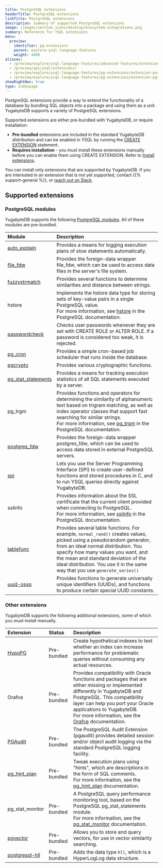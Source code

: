 ```yaml
---
title: PostgreSQL extensions
headerTitle: PostgreSQL extensions
linkTitle: PostgreSQL extensions
description: Summary of supported PostgreSQL extensions
image: /images/section_icons/develop/ecosystem-integrations.png
summary: Reference for YSQL extensions
menu:
  preview:
    identifier: pg-extensions
    parent: explore-ysql-language-features
    weight: 4400
aliases:
  - /preview/explore/ysql-language-features/advanced-features/extensions/
  - /preview/api/ysql/extensions/
  - /preview/explore/ysql-language-features/pg-extensions/extension-postgis/
  - /preview/explore/ysql-language-features/pg-extensions/extension-pgsql-postal/
showRightNav: true
type: indexpage
---
```


PostgreSQL extensions provide a way to extend the functionality of a database by bundling SQL objects into a package and using them as a unit. YugabyteDB supports a variety of PostgreSQL extensions.

Supported extensions are either pre-bundled with YugabyteDB, or require installation:

* **Pre-bundled** extensions are included in the standard YugabyteDB distribution and can be enabled in YSQL by running the [CREATE EXTENSION](../../../api/ysql/the-sql-language/statements/ddl_create_extension/) statement.
* **Requires installation** - you must install these extensions manually before you can enable them using CREATE EXTENSION. Refer to [Install extensions](install-extensions/).

You can install only extensions that are supported by YugabyteDB. If you are interested in an extension that is not yet supported, contact {{% support-general %}}, or [reach out on Slack](https://yugabyte-db.slack.com/).

## Supported extensions

### PostgreSQL modules

YugabyteDB supports the following [PostgreSQL modules](https://www.postgresql.org/docs/11/contrib.html). All of these modules are pre-bundled.

| Module | Description |
| :----- | :---------- |
| [auto_explain](extension-auto-explain/) | Provides a means for logging execution plans of slow statements automatically. |
| [file_fdw](extension-file-fdw/) | Provides the foreign-data wrapper file_fdw, which can be used to access data files in the server's file system. |
| [fuzzystrmatch](extension-fuzzystrmatch/) | Provides several functions to determine similarities and distance between strings. |
| hstore | Implements the hstore data type for storing sets of key-value pairs in a single PostgreSQL value.<br/>For more information, see [hstore](https://www.postgresql.org/docs/11/hstore.html) in the PostgreSQL documentation. |
| [passwordcheck](extension-passwordcheck/) | Checks user passwords whenever they are set with CREATE ROLE or ALTER ROLE. If a password is considered too weak, it is rejected. |
| [pg_cron](extension-pgcron/) | Provides a simple cron-based job scheduler that runs inside the database. |
| [pgcrypto](extension-pgcrypto/) | Provides various cryptographic functions. |
| [pg_stat_statements](extension-pgstatstatements/) | Provides a means for tracking execution statistics of all SQL statements executed by a server. |
| pg_trgm | Provides functions and operators for determining the similarity of alphanumeric text based on trigram matching, as well as index operator classes that support fast searching for similar strings.<br/>For more information, see [pg_trgm](https://www.postgresql.org/docs/11/pgtrgm.html) in the PostgreSQL documentation. |
| [postgres_fdw](extension-postgres-fdw/) | Provides the foreign-data wrapper postgres_fdw, which can be used to access data stored in external PostgreSQL servers. |
| [spi](extension-spi/) | Lets you use the Server Programming Interface (SPI) to create user-defined functions and stored procedures in C, and to run YSQL queries directly against YugabyteDB. |
| sslinfo | Provides information about the SSL certificate that the current client provided when connecting to PostgreSQL.<br/>For more information, see [sslinfo](https://www.postgresql.org/docs/11/sslinfo.html) in the PostgreSQL documentation. |
| [tablefunc](extension-tablefunc/) | Provides several table functions. For example, `normal_rand()` creates values, picked using a pseudorandom generator, from an ideal normal distribution. You specify how many values you want, and the mean and standard deviation of the ideal distribution. You use it in the same way that you use `generate_series()` |
| [uuid-ossp](extension-uuid-ossp/) | Provides functions to generate universally unique identifiers (UUIDs), and functions to produce certain special UUID constants. |

### Other extensions

YugabyteDB supports the following additional extensions, some of which you must install manually.

| Extension | Status | Description |
| :-------- | :----- | :---------- |
| [HypoPG](extension-hypopg/) | Pre-bundled | Create hypothetical indexes to test whether an index can increase performance for problematic queries without consuming any actual resources. |
| Orafce | Pre-bundled | Provides compatibility with Oracle functions and packages that are either missing or implemented differently in YugabyteDB and PostgreSQL. This compatibility layer can help you port your Oracle applications to YugabyteDB.<br/>For more information, see the [Orafce](https://github.com/orafce/orafce) documentation. |
| [PGAudit](../../../secure/audit-logging/audit-logging-ysql/) | Pre-bundled | The PostgreSQL Audit Extension (pgaudit) provides detailed session and/or object audit logging via the standard PostgreSQL logging facility. |
| [pg_hint_plan](../../query-1-performance/pg-hint-plan/#root) | Pre-bundled | Tweak execution plans using "hints", which are descriptions in the form of SQL comments.<br/>For more information, see the [pg_hint_plan](https://pghintplan.osdn.jp/pg_hint_plan.html) documentation. |
| pg_stat_monitor | Pre-bundled | A PostgreSQL query performance monitoring tool, based on the PostgreSQL pg_stat_statements module.<br/>For more information, see the [pg_stat_monitor](https://docs.percona.com/pg-stat-monitor/index.html) documentation. |
| [pgvector](extension-pgvector) | Pre-bundled | Allows you to store and query vectors, for use in vector similarity searching. |
| [postgresql-hll](extension-postgresql-hll) | Pre-bundled | Adds the data type `hll`, which is a HyperLogLog data structure. |
